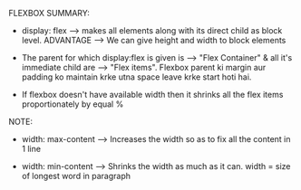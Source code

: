 FLEXBOX SUMMARY:

* display: flex --> makes all elements along with its direct child as block level. ADVANTAGE --> We can give height and width to block elements

* The parent for which display:flex is given is --> "Flex Container" & all it's immediate child are --> "Flex items". Flexbox parent ki margin aur padding ko maintain krke utna space leave krke start hoti hai.

* If flexbox doesn't have available width then it shrinks all the flex items proportionately by equal %

NOTE:

* width: max-content --> Increases the width so as to fix all the content in 1 line

* width: min-content --> Shrinks the width as much as it can. width = size of longest word in paragraph